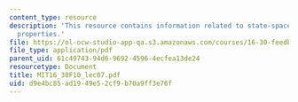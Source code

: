 ```yaml
---
content_type: resource
description: 'This resource contains information related to state-space models: basic
  properties.'
file: https://ol-ocw-studio-app-qa.s3.amazonaws.com/courses/16-30-feedback-control-systems-fall-2010/d9e4bc85ad1949e52cf9b70a9ff3e76f_MIT16_30F10_lec07.pdf
file_type: application/pdf
parent_uid: 61c49743-94d6-9692-4596-4ecfea13de24
resourcetype: Document
title: MIT16_30F10_lec07.pdf
uid: d9e4bc85-ad19-49e5-2cf9-b70a9ff3e76f
---
```

